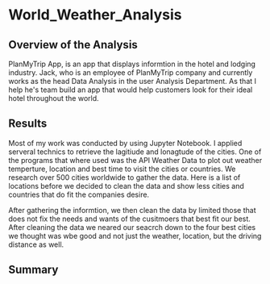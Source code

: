 # World_Weather_Analysis

## Overview of the Analysis 

PlanMyTrip App, is an app that displays informtion in the hotel and lodging industry. Jack, who is an employee of PlanMyTrip company and currently works as the head Data Analysis in the user Analysis Department. As that I help he's team build an app that would help customers look for their ideal hotel throughout the world.   

## Results 
Most of my work was conducted by using Jupyter Notebook. I applied serveral technics to retrieve the lagitiude and lonagtude of the cities. One of the programs that where used was the API Weather Data to plot out weather temperture, location and best time to visit the cities or countries. We research over 500 cities worldwide to gather the data. Here is a list of locations before we decided to clean the data and show less cities and countries that do fit the companies desire. 



After gathering the informtion, we then clean the data by limited those that does not fix the needs and wants of the cusitmoers that best fit our best. After cleaning the data we neared our seacrch down to the four best cities we thought was wbe good and not just the weather, location, but the driving distance as well. 

[
](https://github.com/Preacherman194589/World_Weather_Analysis/blob/main/WeatherPy_travel-map_markers.png)
## Summary 
